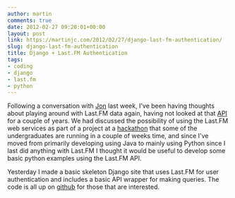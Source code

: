 ```yaml
---
author: martin
comments: true
date: 2012-02-27 09:20:01+00:00
layout: post
link: https://martinjc.com/2012/02/27/django-last-fm-authentication/
slug: django-last-fm-authentication
title: Django + Last.FM Authentication
tags:
- coding
- django
- last.fm
- python
---
```


Following a conversation with [Jon](http://www.cs.cf.ac.uk/contactsandpeople/staffpage.php?emailname=J.A.Quinn) last week, I've been having thoughts about playing around with Last.FM data again, having not looked at that [API](http://www.last.fm/api/intro) for a couple of years. We had discussed the possibility of using the Last.FM web services as part of a project at a [hackathon](http://www.cs.cf.ac.uk/hackathon/) that some of the undergraduates are running in a couple of weeks time, and since I've moved from primarily developing using Java to mainly using Python since I last did anything with Last.FM I thought it would be useful to develop some basic python examples using the Last.FM API.

Yesterday I made a basic skeleton Django site that uses Last.FM for user authentication and includes a basic API wrapper for making queries. The code is all up on [github](https://github.com/martinjc/djangoLastFMAuth) for those that are interested.
